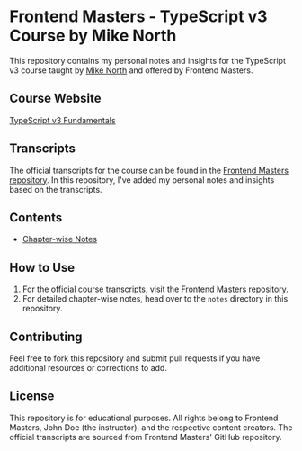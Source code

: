 # Frontend Masters - TypeScript v3 Course by Mike North

This repository contains my personal notes and insights for the TypeScript v3 course taught by [Mike North](https://www.linkedin.com/in/northm/) and offered by Frontend Masters.

## Course Website
[TypeScript v3 Fundamentals](https://www.typescript-training.com/course/fundamentals-v3)

## Transcripts
The official transcripts for the course can be found in the [Frontend Masters repository](https://github.com/FrontendMasters/fm-transcripts/tree/master/en-US/2021-08-03-typescript-v3). In this repository, I've added my personal notes and insights based on the transcripts.

## Contents
- [Chapter-wise Notes](./notes)

## How to Use
1. For the official course transcripts, visit the [Frontend Masters repository](https://github.com/FrontendMasters/fm-transcripts/tree/master/en-US/2021-08-03-typescript-v3).
2. For detailed chapter-wise notes, head over to the `notes` directory in this repository.

## Contributing
Feel free to fork this repository and submit pull requests if you have additional resources or corrections to add.

## License
This repository is for educational purposes. All rights belong to Frontend Masters, John Doe (the instructor), and the respective content creators. The official transcripts are sourced from Frontend Masters' GitHub repository.
